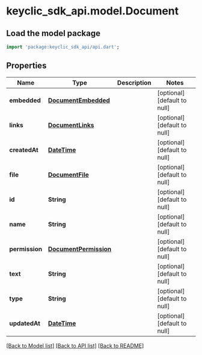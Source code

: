 # keyclic_sdk_api.model.Document

## Load the model package
```dart
import 'package:keyclic_sdk_api/api.dart';
```

## Properties
Name | Type | Description | Notes
------------ | ------------- | ------------- | -------------
**embedded** | [**DocumentEmbedded**](DocumentEmbedded.md) |  | [optional] [default to null]
**links** | [**DocumentLinks**](DocumentLinks.md) |  | [optional] [default to null]
**createdAt** | [**DateTime**](DateTime.md) |  | [optional] [default to null]
**file** | [**DocumentFile**](DocumentFile.md) |  | [optional] [default to null]
**id** | **String** |  | [optional] [default to null]
**name** | **String** |  | [optional] [default to null]
**permission** | [**DocumentPermission**](DocumentPermission.md) |  | [optional] [default to null]
**text** | **String** |  | [optional] [default to null]
**type** | **String** |  | [optional] [default to null]
**updatedAt** | [**DateTime**](DateTime.md) |  | [optional] [default to null]

[[Back to Model list]](../README.md#documentation-for-models) [[Back to API list]](../README.md#documentation-for-api-endpoints) [[Back to README]](../README.md)


